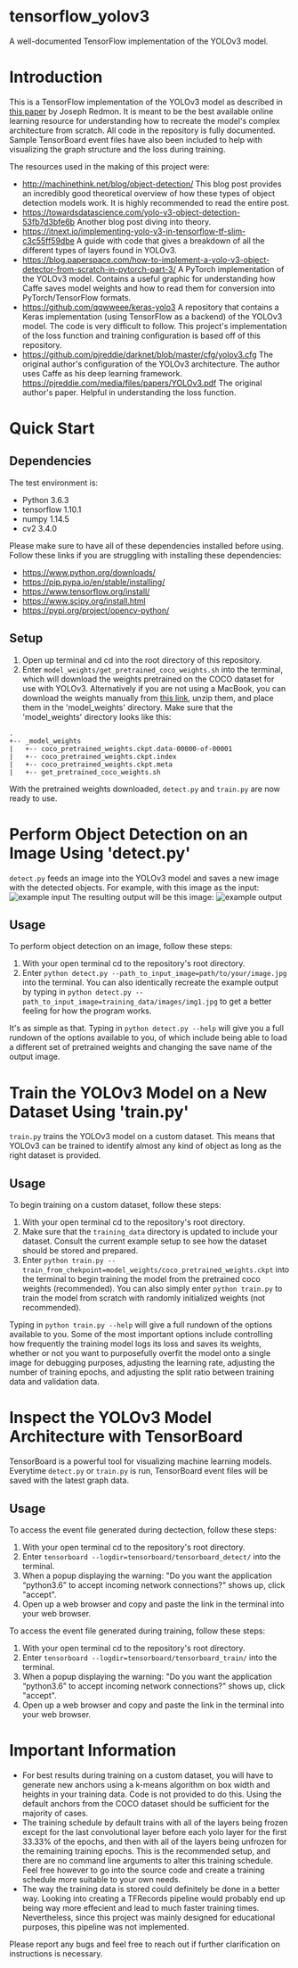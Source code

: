# tensorflow_yolov3
A well-documented TensorFlow implementation of the YOLOv3 model.

Introduction
============
This is a TensorFlow implementation of the YOLOv3 model as described in [this paper](https://pjreddie.com/media/files/papers/YOLOv3.pdf) by Joseph Redmon.
It is meant to be the best available online learning resource for understanding how to recreate the model's complex architecture from scratch.
All code in the repository is fully documented. Sample TensorBoard event files have also been included to help with visualizing the graph structure and the loss during training. 

The resources used in the making of this project were:
- http://machinethink.net/blog/object-detection/ This blog post provides an incredibly good theoretical overview of how these types of object detection models work. It is highly recommended to read the entire post.
- https://towardsdatascience.com/yolo-v3-object-detection-53fb7d3bfe6b Another blog post diving into theory.
- https://itnext.io/implementing-yolo-v3-in-tensorflow-tf-slim-c3c55ff59dbe A guide with code that gives a breakdown of all the different types of layers found in YOLOv3.
- https://blog.paperspace.com/how-to-implement-a-yolo-v3-object-detector-from-scratch-in-pytorch-part-3/ A PyTorch implementation of the YOLOv3 model. Contains a useful graphic for understanding how Caffe saves model weights and how to read them for conversion into PyTorch/TensorFlow formats.
- https://github.com/qqwweee/keras-yolo3 A repository that contains a Keras implementation (using TensorFlow as a backend) of the YOLOv3 model. The code is very difficult to follow. This project's implementation of the loss function and training configuration is based off of this repository.
- https://github.com/pjreddie/darknet/blob/master/cfg/yolov3.cfg The original author's configuration of the YOLOv3 architecture. The author uses Caffe as his deep learning framework. 
https://pjreddie.com/media/files/papers/YOLOv3.pdf The original author's paper. Helpful in understanding the loss function.

Quick Start
===========
Dependencies
------------
The test environment is:
- Python 3.6.3
- tensorflow 1.10.1
- numpy 1.14.5
- cv2 3.4.0

Please make sure to have all of these dependencies installed before using.
Follow these links if you are struggling with installing these dependencies:
- https://www.python.org/downloads/
- https://pip.pypa.io/en/stable/installing/ 
- https://www.tensorflow.org/install/
- https://www.scipy.org/install.html
- https://pypi.org/project/opencv-python/

Setup
-----
1. Open up terminal and cd into the root directory of this repository.
2. Enter `model_weights/get_pretrained_coco_weights.sh` into the terminal, which will download the weights pretrained on the COCO dataset for use with YOLOv3. Alternatively if you are not using a MacBook, you can download the weights manually from [this link](https://www.dropbox.com/s/hgi354dajhc9yso/coco_pretrained_weights.zip), unzip them, and place them in the 'model_weights' directory. Make sure that the 'model_weights' directory looks like this:
```
.
+-- _model_weights
|   +-- coco_pretrained_weights.ckpt.data-00000-of-00001
|   +-- coco_pretrained_weights.ckpt.index
|   +-- coco_pretrained_weights.ckpt.meta
|   +-- get_pretrained_coco_weights.sh
```

With the pretrained weights downloaded, `detect.py` and `train.py` are now ready to use.

Perform Object Detection on an Image Using 'detect.py'
======================================================
`detect.py` feeds an image into the YOLOv3 model and saves a new image with the detected objects.
For example, with this image as the input:
![example input](example.jpg "example input")
The resulting output will be this image:
![example output](example_yolo_v3.jpg "example output")

Usage
-----
To perform object detection on an image, follow these steps:

1. With your open terminal cd to the repository's root directory.
2. Enter `python detect.py --path_to_input_image=path/to/your/image.jpg` into the terminal. You can also identically recreate the example output by typing in `python detect.py --path_to_input_image=training_data/images/img1.jpg` to get a better feeling for how the program works.

It's as simple as that. Typing in `python detect.py --help` will give you a full rundown of the options available to you, of which include being able to load a different set of pretrained weights and changing the save name of the output image.

Train the YOLOv3 Model on a New Dataset Using 'train.py'
========================================================
`train.py` trains the YOLOv3 model on a custom dataset. This means that YOLOv3 can be trained to identify almost any kind of object as long as the right dataset is provided. 

Usage
-----
To begin training on a custom dataset, follow these steps:

1. With your open terminal cd to the repository's root directory.
2. Make sure that the `training_data` directory is updated to include your dataset. Consult the current example setup to see how the dataset should be stored and prepared.
3. Enter `python train.py --train_from_chekpoint=model_weights/coco_pretrained_weights.ckpt` into the terminal to begin training the model from the pretrained coco weights (recommended). You can also simply enter `python train.py` to train the model from scratch with randomly initialized weights (not recommended). 

Typing in `python train.py --help` will give a full rundown of the options available to you. Some of the most important options include controlling how frequently the training model logs its loss and saves its weights, whether or not you want to purposefully overfit the model onto a single image for debugging purposes, adjusting the learning rate, adjusting the number of training epochs, and adjusting the split ratio between training data and validation data.

Inspect the YOLOv3 Model Architecture with TensorBoard
======================================================
TensorBoard is a powerful tool for visualizing machine learning models. Everytime `detect.py` or `train.py` is run, TensorBoard event files will be saved with the latest graph data. 

Usage
-----
To access the event file generated during dectection, follow these steps:

1. With your open terminal cd to the repository's root directory.
2. Enter `tensorboard --logdir=tensorboard/tensorboard_detect/` into the terminal.
3. When a popup displaying the warning: "Do you want the application “python3.6” to accept incoming network connections?" shows up, click "accept".
4. Open up a web browser and copy and paste the link in the terminal into your web browser.

To access the event file generated during training, follow these steps:

1. With your open terminal cd to the repository's root directory.
2. Enter `tensorboard --logdir=tensorboard/tensorboard_train/` into the terminal.
3. When a popup displaying the warning: "Do you want the application “python3.6” to accept incoming network connections?" shows up, click "accept".
4. Open up a web browser and copy and paste the link in the terminal into your web browser.

Important Information
=====================
- For best results during training on a custom dataset, you will have to generate new anchors using a k-means algorithm on box width and heights in your training data. Code is not provided to do this. Using the default anchors from the COCO dataset should be sufficient for the majority of cases.
- The training schedule by default trains with all of the layers being frozen except for the last convolutional layer before each yolo layer for the first 33.33% of the epochs, and then with all of the layers being unfrozen for the remaining training epochs. This is the recommended setup, and there are no command line arguments to alter this training schedule. Feel free however to go into the source code and create a training schedule more suitable to your own needs. 
- The way the training data is stored could definitely be done in a better way. Looking into creating a TFRecords pipeline would probably end up being way more effecient and lead to much faster training times. Nevertheless, since this project was mainly designed for educational purposes, this pipeline was not implemented.

Please report any bugs and feel free to reach out if further clarification on instructions is necessary.
